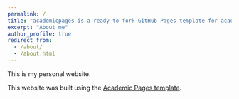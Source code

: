```yaml
---
permalink: /
title: "academicpages is a ready-to-fork GitHub Pages template for academic personal websites"
excerpt: "About me"
author_profile: true
redirect_from: 
  - /about/
  - /about.html
---
```


This is my personal website.

This website was built using the [Academic Pages template](https://academicpages.github.io/). 
